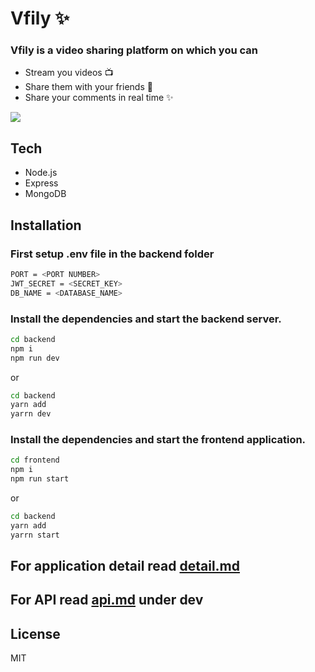 # Vfily ✨

### Vfily is a video sharing platform on which you can
- Stream you videos 📺
- Share them with your friends 🎎
- Share your comments in real time   ✨

![](images/vfily.gif)

## Tech
- Node.js
- Express
- MongoDB

## Installation

### First setup .env file in the backend folder

```sh
PORT = <PORT NUMBER>
JWT_SECRET = <SECRET_KEY>
DB_NAME = <DATABASE_NAME>
```

### Install the dependencies and start the backend server.

```sh
cd backend
npm i
npm run dev
```
or
```sh
cd backend
yarn add
yarrn dev
```
### Install the dependencies and start the frontend application.

```sh
cd frontend
npm i
npm run start
```
or
```sh
cd backend
yarn add
yarrn start
```


## For application detail read [detail.md](https://github.com/Malviya-abhishek/vfily/blob/master/detail.md)

## For API read [api.md](https://github.com/Malviya-abhishek/vfily/blob/master/api.md) under dev


## License
MIT